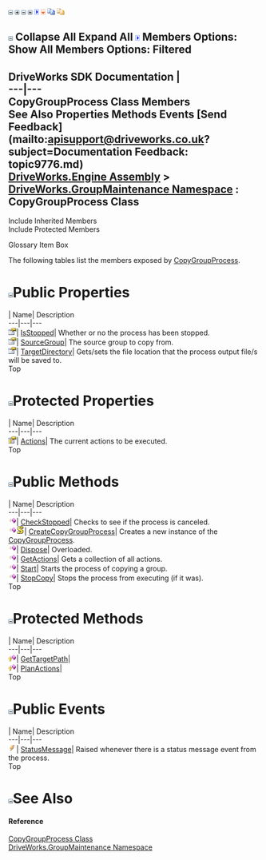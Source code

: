 ![](dotnetimages/collapse.gif) ![](dotnetimages/expand.gif) ![](dotnetimages/collapse.gif) ![](dotnetimages/expand.gif) ![](dotnetimages/drpdown.gif) ![](dotnetimages/drpdown_orange.gif) ![](dotnetimages/copycode.gif) ![](dotnetimages/copycodeHighlight.gif)

![](dotnetimages/collapse.gif) Collapse All Expand All ![](dotnetimages/drpdown.gif) Members Options: Show All  Members Options: Filtered   
---  
DriveWorks SDK Documentation  |   
---|---  
CopyGroupProcess Class Members   
See Also Properties Methods Events [Send Feedback](mailto:apisupport@driveworks.co.uk?subject=Documentation Feedback: topic9776.md)  
[DriveWorks.Engine Assembly](topic2156.md) > [DriveWorks.GroupMaintenance Namespace](topic9628.md) : CopyGroupProcess Class  
---  
  
Include Inherited Members    
Include Protected Members  


Glossary Item Box

The following tables list the members exposed by [CopyGroupProcess](topic9776.md).

# ![](dotnetimages/collapse.gif)Public Properties

| Name| Description  
---|---|---  
![Public Property](dotnetimages/publicProperty.gif)| [IsStopped](topic9793.md)| Whether or no the process has been stopped.   
![Public Property](dotnetimages/publicProperty.gif)| [SourceGroup](topic9794.md)| The source group to copy from.   
![Public Property](dotnetimages/publicProperty.gif)| [TargetDirectory](topic9795.md)| Gets/sets the file location that the process output file/s will be saved to.   
Top

# ![](dotnetimages/collapse.gif)Protected Properties

| Name| Description  
---|---|---  
![Protected Property](dotnetimages/protectedProperty.gif)| [Actions](topic9792.md)| The current actions to be executed.   
Top

# ![](dotnetimages/collapse.gif)Public Methods

| Name| Description  
---|---|---  
![Public Method](dotnetimages/publicMethod.gif)| [CheckStopped](topic9782.md)| Checks to see if the process is canceled.   
![Public Method](dotnetimages/publicMethod.gif)![static \(Shared in Visual Basic\)](dotnetimages/static.gif)| [CreateCopyGroupProcess](topic9783.md)| Creates a new instance of the [CopyGroupProcess](topic9776.md).   
![Public Method](dotnetimages/publicMethod.gif)| [Dispose](topic9784.md)| Overloaded.   
![Public Method](dotnetimages/publicMethod.gif)| [GetActions](topic9787.md)| Gets a collection of all actions.   
![Public Method](dotnetimages/publicMethod.gif)| [Start](topic9790.md)| Starts the process of copying a group.   
![Public Method](dotnetimages/publicMethod.gif)| [StopCopy](topic9791.md)| Stops the process from executing (if it was).   
Top

# ![](dotnetimages/collapse.gif)Protected Methods

| Name| Description  
---|---|---  
![Protected Method](dotnetimages/protectedMethod.gif)| [GetTargetPath](topic9788.md)|   
![Protected Method](dotnetimages/protectedMethod.gif)| [PlanActions](topic9789.md)|   
Top

# ![](dotnetimages/collapse.gif)Public Events

| Name| Description  
---|---|---  
![Public Event](dotnetimages/publicEvent.gif)| [StatusMessage](topic9796.md)| Raised whenever there is a status message event from the process.   
Top

# ![](dotnetimages/collapse.gif)See Also

#### Reference

[CopyGroupProcess Class](topic9776.md)   
[DriveWorks.GroupMaintenance Namespace](topic9628.md)


